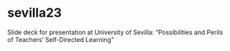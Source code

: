 # sevilla23
Slide deck for presentation at University of Sevilla: “Possibilities and Perils of Teachers’ Self-Directed Learning”
